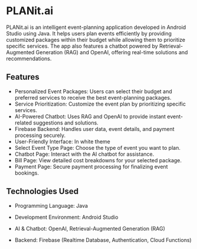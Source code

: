 # PLANit.ai

PLANit.ai is an intelligent event-planning application developed in Android Studio using Java. It helps users plan events efficiently by providing customized packages within their budget while allowing them to prioritize specific services. The app also features a chatbot powered by Retrieval-Augmented Generation (RAG) and OpenAI, offering real-time solutions and recommendations.


## Features

- Personalized Event Packages: Users can select their budget and preferred services to receive the best event-planning packages.
- Service Prioritization: Customize the event plan by prioritizing specific services.
- AI-Powered Chatbot: Uses RAG and OpenAI to provide instant event-related suggestions and solutions.
- Firebase Backend: Handles user data, event details, and payment processing securely.
- User-Friendly Interface: In white theme
- Select Event Type Page: Choose the type of event you want to plan.
- Chatbot Page: Interact with the AI chatbot for assistance.
- Bill Page: View detailed cost breakdowns for your selected package.
- Payment Page: Secure payment processing for finalizing event bookings.

## Technologies Used

- Programming Language: Java

- Development Environment: Android Studio

- AI & Chatbot: OpenAI, Retrieval-Augmented Generation (RAG)

- Backend: Firebase (Realtime Database, Authentication, Cloud Functions)
